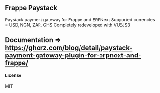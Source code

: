 ## Frappe Paystack
Paystack payment gateway for Frappe and ERPNext
Supported currencies = USD, NGN, ZAR, GHS
Completely redeveloped with VUEJS3

## Documentation => https://ghorz.com/blog/detail/paystack-payment-gateway-plugin-for-erpnext-and-frappe/
#### License

MIT
